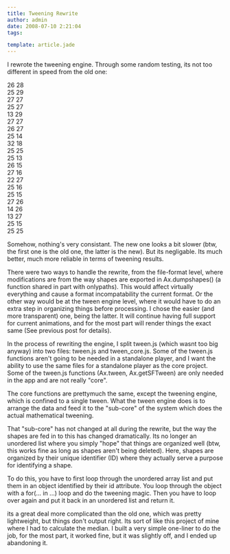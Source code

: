```yaml
---
title: Tweening Rewrite
author: admin
date: 2008-07-10 2:21:04
tags: 

template: article.jade
---
```


I rewrote the tweening engine. Through some random testing, its not too different in speed from the old one:

<div class="logRow logRow-log"> <span class="objectBox objectBox-number">26</span> <span class="objectBox objectBox-number">28</span></div><div class="logRow logRow-log"> <span class="objectBox objectBox-number">25</span> <span class="objectBox objectBox-number">29</span></div><div class="logRow logRow-log"> <span class="objectBox objectBox-number">27</span> <span class="objectBox objectBox-number">27</span></div><div class="logRow logRow-log"> <span class="objectBox objectBox-number">25</span> <span class="objectBox objectBox-number">27</span></div><div class="logRow logRow-log"> <span class="objectBox objectBox-number">13</span> <span class="objectBox objectBox-number">29</span></div><div class="logRow logRow-log"> <span class="objectBox objectBox-number">27</span> <span class="objectBox objectBox-number">27</span></div><div class="logRow logRow-log"> <span class="objectBox objectBox-number">26</span> <span class="objectBox objectBox-number">27</span></div><div class="logRow logRow-log"> <span class="objectBox objectBox-number">25</span> <span class="objectBox objectBox-number">14</span></div><div class="logRow logRow-log"> <span class="objectBox objectBox-number">32</span> <span class="objectBox objectBox-number">18</span></div><div class="logRow logRow-log"> <span class="objectBox objectBox-number">25</span> <span class="objectBox objectBox-number">25</span></div><div class="logRow logRow-log"> <span class="objectBox objectBox-number">25</span> <span class="objectBox objectBox-number">13</span></div><div class="logRow logRow-log"> <span class="objectBox objectBox-number">26</span> <span class="objectBox objectBox-number">15</span></div><div class="logRow logRow-log"> <span class="objectBox objectBox-number">27</span> <span class="objectBox objectBox-number">16</span></div><div class="logRow logRow-log"> <span class="objectBox objectBox-number">22</span> <span class="objectBox objectBox-number">27</span></div><div class="logRow logRow-log"> <span class="objectBox objectBox-number">25</span> <span class="objectBox objectBox-number">16</span></div><div class="logRow logRow-log"> <span class="objectBox objectBox-number">25</span> <span class="objectBox objectBox-number">15</span></div><div class="logRow logRow-log"> <span class="objectBox objectBox-number">27</span> <span class="objectBox objectBox-number">26</span></div><div class="logRow logRow-log"> <span class="objectBox objectBox-number">14</span> <span class="objectBox objectBox-number">26</span></div><div class="logRow logRow-log"> <span class="objectBox objectBox-number">13</span> <span class="objectBox objectBox-number">27</span></div><div class="logRow logRow-log"> <span class="objectBox objectBox-number">25</span> <span class="objectBox objectBox-number">15</span></div><div class="logRow logRow-log"> <span class="objectBox objectBox-number">25</span> <span class="objectBox objectBox-number">25

Somehow, nothing's very consistant. The new one looks a bit slower (btw, the first one is the old one, the latter is the new). But its negligable. Its much better, much more reliable in terms of tweening results. 

There were two ways to handle the rewrite, from the file-format level, where modifications are from the way shapes are exported in Ax.dumpshapes() (a function shared in part with onlypaths). This would affect virtually everything and cause a format incompatability the current format. Or the other way would be at the tween engine level, where it would have to do an extra step in organizing things before processing. I chose the easier (and more transparent) one, being the latter. It will continue having full support for current animations, and for the most part will render things the exact same (See previous post for details).

In the process of rewriting the engine, I split tween.js (which wasnt too big anyway) into two files: tween.js and tween_core.js. Some of the tween.js functions aren't going to be needed in a standalone player, and I want the ability to use the same files for a standalone player as the core project. Some of the tween.js functions (Ax.tween, Ax.getSFTween) are only needed in the app and are not really "core". 

The core functions are prettymuch the same, except the tweening engine, which is confined to a single tween. What the tween engine does is to arrange the data and feed it to the "sub-core" of the system which does the actual mathematical tweening.

That "sub-core" has not changed at all during the rewrite, but the way the shapes are fed in to this has changed dramatically. Its no longer an unordered list where you simply "hope" that things are organized well (btw, this works fine as long as shapes aren't being deleted). Here, shapes are organized by their unique identifier (ID) where they actually serve a purpose for identifying a shape.

To do this, you have to first loop through the unordered array list and put them in an object identified by their id attribute. You loop through the object with a for(... in ...) loop and do the tweening magic. Then you have to loop over again and put it back in an unordered list and return it.
</span></div>
its a great deal more complicated than the old one, which was pretty lightweight, but things don't output right. Its sort of like this project of mine where I had to calculate the median. I built a very simple one-liner to do the job, for the most part, it worked fine, but it was slightly off, and I ended up abandoning it.
